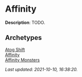 # Affinity

**Description**: TODO.

## **Archetypes**

[Atog Shift](../archetypes/Atog%20Shift.html)  
[Affinity](../archetypes/Affinity.html)  
[Affinity Monsters](../archetypes/Affinity%20Monsters.html)  


*Last updated: 2021-10-10, 16:38:20.*
